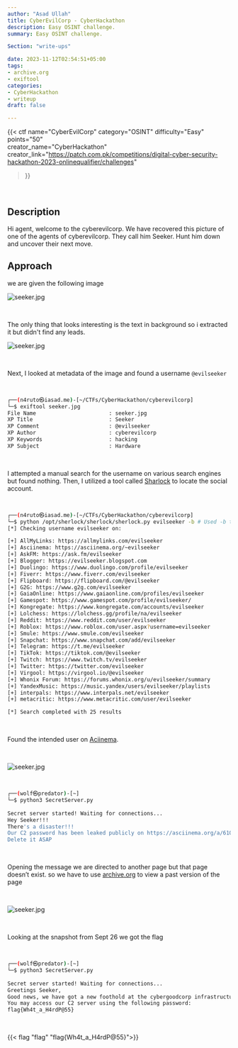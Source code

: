 ```yaml
---
author: "Asad Ullah"
title: CyberEvilCorp - CyberHackathon
description: Easy OSINT challenge.
summary: Easy OSINT challenge.

Section: "write-ups"

date: 2023-11-12T02:54:51+05:00
tags: 
- archive.org
- exiftool
categories:
- CyberHackathon
- writeup
draft: false

---
```


{{< 
ctf 
name="CyberEvilCorp"
category="OSINT" 
difficulty="Easy"
points="50"  
creator_name="CyberHackathon" creator_link="https://patch.com.pk/competitions/digital-cyber-security-hackathon-2023-onlinequalifier/challenges" 
>}}


&nbsp;
&nbsp;


## Description

Hi agent, welcome to the cyberevilcorp. We have recovered this picture of one of the agents of cyberevilcorp. They call him Seeker. Hunt him down and uncover their next move.

## Approach

we are given the following image

![seeker.jpg](/write-ups/cyberhackathon/cyberevilcorp/1.webp)

&nbsp;

The only thing that looks interesting is the text in background so i extracted it but didn't find any leads.

![seeker.jpg](/write-ups/cyberhackathon/cyberevilcorp/2.webp)

&nbsp;

Next, I looked at metadata of the image and found a username `@evilseeker`

&nbsp;

```bash
┌──(n4ruto㉿iasad.me)-[~/CTFs/CyberHackathon/cyberevilcorp]
└─$ exiftool seeker.jpg
File Name                       : seeker.jpg
XP Title                        : Seeker
XP Comment                      : @evilseeker
XP Author                       : cyberevilcorp
XP Keywords                     : hacking
XP Subject                      : Hardware
```

&nbsp;

I attempted a manual search for the username on various search engines but found nothing. Then, I utilized a tool called [Sharlock](https://github.com/sherlock-project/sherlock) to locate the social account.

&nbsp;

```bash
┌──(n4ruto㉿iasad.me)-[~/CTFs/CyberHackathon/cyberevilcorp]
└─$ python /opt/sherlock/sherlock/sherlock.py evilseeker -b # Used -b to open every link in default browser
[*] Checking username evilseeker on:

[+] AllMyLinks: https://allmylinks.com/evilseeker
[+] Asciinema: https://asciinema.org/~evilseeker
[+] AskFM: https://ask.fm/evilseeker
[+] Blogger: https://evilseeker.blogspot.com
[+] Duolingo: https://www.duolingo.com/profile/evilseeker
[+] Fiverr: https://www.fiverr.com/evilseeker
[+] Flipboard: https://flipboard.com/@evilseeker
[+] G2G: https://www.g2g.com/evilseeker
[+] GaiaOnline: https://www.gaiaonline.com/profiles/evilseeker
[+] Gamespot: https://www.gamespot.com/profile/evilseeker/
[+] Kongregate: https://www.kongregate.com/accounts/evilseeker
[+] Lolchess: https://lolchess.gg/profile/na/evilseeker
[+] Reddit: https://www.reddit.com/user/evilseeker
[+] Roblox: https://www.roblox.com/user.aspx?username=evilseeker
[+] Smule: https://www.smule.com/evilseeker
[+] Snapchat: https://www.snapchat.com/add/evilseeker
[+] Telegram: https://t.me/evilseeker
[+] TikTok: https://tiktok.com/@evilseeker
[+] Twitch: https://www.twitch.tv/evilseeker
[+] Twitter: https://twitter.com/evilseeker
[+] Virgool: https://virgool.io/@evilseeker
[+] Whonix Forum: https://forums.whonix.org/u/evilseeker/summary
[+] YandexMusic: https://music.yandex/users/evilseeker/playlists
[+] interpals: https://www.interpals.net/evilseeker
[+] metacritic: https://www.metacritic.com/user/evilseeker

[*] Search completed with 25 results
```

&nbsp;

Found the intended user on [Aciinema](https://asciinema.org/~evilseeker).

&nbsp;

![seeker.jpg](/write-ups/cyberhackathon/cyberevilcorp/3.webp)

&nbsp;

```bash
┌──(wolf㉿predator)-[~]                                                          
└─$ python3 SecretServer.py                                                     
                                                                                
Secret server started! Waiting for connections...                               
Hey Seeker!!!                                                                   
There's a disaster!!!                                                           
Our C2 password has been leaked publicly on https://asciinema.org/a/610542      
Delete it ASAP
```

&nbsp;

Opening the message we are directed to another page but that page doesn’t exist. so we have to use [archive.org](http://archive.org) to view a past version of the page 

&nbsp;

![seeker.jpg](/write-ups/cyberhackathon/cyberevilcorp/4.webp)

&nbsp;

Looking at the snapshot from Sept 26 we got the flag

&nbsp;

```bash
┌──(wolf㉿predator)-[~]                                                          
└─$ python3 SecretServer.py                                                     
                                                                                
Secret server started! Waiting for connections...                               
Greetings Seeker,                                                               
Good news, we have got a new foothold at the cybergoodcorp infrastructure       
You may access our C2 server using the following password:                      
flag{Wh4t_a_H4rdP@55}
```

&nbsp;

{{< flag "flag" "flag{Wh4t_a_H4rdP@55}">}}

&nbsp;

&nbsp;
